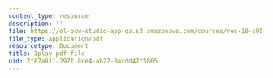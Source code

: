 ```yaml
---
content_type: resource
description: ''
file: https://ol-ocw-studio-app-qa.s3.amazonaws.com/courses/res-10-s95-physics-of-covid-19-transmission-fall-2020/7f87a811297f8ce4ab270acdd47f5865_lo-5afXPHx0.pdf
file_type: application/pdf
resourcetype: Document
title: 3play pdf file
uid: 7f87a811-297f-8ce4-ab27-0acdd47f5865
---
```

